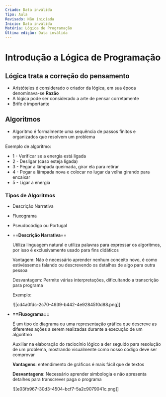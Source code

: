 ```yaml
---
Criado: Data inválida
Tipo: Aula
Revisado: Não iniciada
Inicio: Data inválida
Matéria: Lógica de Programação
Última edição: Data inválida
---
```

# Introdução a Lógica de Programação

## Lógica trata a correção do pensamento

- Aristóteles é considerado o criador da lógica, em sua época denominava-se **Razão**
- A lógica pode ser considerado a arte de pensar corretamente
- Brife é importante

  

## Algoritmos

- Algoritmo é formalmente uma sequência de passos finitos e organizados que resolvem um problema

Exemplo de algoritmo:

- 1 - Verificar se a energia está ligada
- 2 - Desligar (caso esteja ligada)
- 3 - Pegar a lâmpada queimada, girar ela para retirar
- 4 - Pegar a lâmpada nova e colocar no lugar da velha girando para encaixar
- 5 - Ligar a energia

  

### Tipos de Algoritmos

- Descrição Narrativa
- Fluxograma
- Pseudocódigo ou Portugal

- ==**Descrição Narrativa**==
    
    Utiliza linguagem natural e utiliza palavras para expressar os algoritmos, por isso é exclusivamente usado para fins didáticos
    
    Vantagem: Não é necessário aprender nenhum conceito novo, é como estivéssemos falando ou descrevendo os detalhes de algo para outra pessoa
    
    Desvantagem: Permite várias interpretações, dificultando a transcrição para programa
    
      
    
    Exemplo:
    
    ![[cd4a0fdc-2c70-4939-b442-4e9284510d88.png]]
    
- **==Fluxograma==**
    
    É um tipo de diagrama ou uma representação gráfica que descreve as diferentes ações a serem realizadas durante a execução de um algoritmo
    
    Auxiliar na elaboração do raciocínio lógico a der seguido para resolução de um problema, mostrando visualmente como nosso código deve ser comprovar
    
    **Vantagens**: entendimento de gráficos é mais fácil que de textos
    
    **Desvantagens**: Necessário aprender simbologia e não apresenta detalhes para transcrever paga o programa
    
    ![[e03fb967-30d3-4504-bcf7-5a2c9079041c.png]]